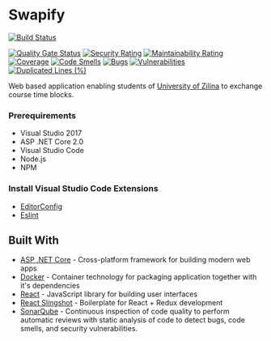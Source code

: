 # Swapify


[![Build Status](https://github.com/fri-team/Swapify/workflows/GitHub%20Actions/badge.svg?branch=develop)](https://github.com/fri-team/Swapify/actions?query=branch%3Adevelop)
<!--outdated travis[![Build Status](https://travis-ci.org/fri-team/Swapify.svg?branch=master)](https://travis-ci.org/fri-team/Swapify)-->
[![Quality Gate Status](https://sonarcloud.io/api/project_badges/measure?project=Swapify&metric=alert_status)](https://sonarcloud.io/dashboard?id=Swapify)
[![Security Rating](https://sonarcloud.io/api/project_badges/measure?project=Swapify&metric=security_rating)](https://sonarcloud.io/dashboard?id=Swapify)
[![Maintainability Rating](https://sonarcloud.io/api/project_badges/measure?project=Swapify&metric=sqale_rating)](https://sonarcloud.io/dashboard?id=Swapify)
[![Coverage](https://sonarcloud.io/api/project_badges/measure?project=Swapify&metric=coverage)](https://sonarcloud.io/dashboard?id=Swapify)
[![Code Smells](https://sonarcloud.io/api/project_badges/measure?project=Swapify&metric=code_smells)](https://sonarcloud.io/dashboard?id=Swapify)
[![Bugs](https://sonarcloud.io/api/project_badges/measure?project=Swapify&metric=bugs)](https://sonarcloud.io/dashboard?id=Swapify)
[![Vulnerabilities](https://sonarcloud.io/api/project_badges/measure?project=Swapify&metric=vulnerabilities)](https://sonarcloud.io/dashboard?id=Swapify)
[![Duplicated Lines (%)](https://sonarcloud.io/api/project_badges/measure?project=Swapify&metric=duplicated_lines_density)](https://sonarcloud.io/dashboard?id=Swapify)

Web based application enabling students of [University of Zilina](http://www.uniza.sk/) to exchange course time blocks.

### Prerequirements

* Visual Studio 2017
* ASP .NET Core 2.0
* Visual Studio Code
* Node.js
* NPM

### Install Visual Studio Code Extensions

* [EditorConfig](https://marketplace.visualstudio.com/items?itemName=chrisdias.vscodeEditorConfig)
* [Eslint](https://marketplace.visualstudio.com/items?itemName=dbaeumer.vscode-eslint)

## Built With

* [ASP .NET Core](https://github.com/aspnet/home) - Cross-platform framework for building modern web apps
* [Docker](https://www.docker.com) - Container technology for packaging application together with it's dependencies
* [React](https://github.com/facebook/react) - JavaScript library for building user interfaces
* [React Slingshot](https://github.com/coryhouse/react-slingshot) - Boilerplate for React + Redux development
* [SonarQube](https://www.sonarqube.org/) - Continuous inspection of code quality to perform automatic reviews with static analysis of code to detect bugs, code smells, and security vulnerabilities.
